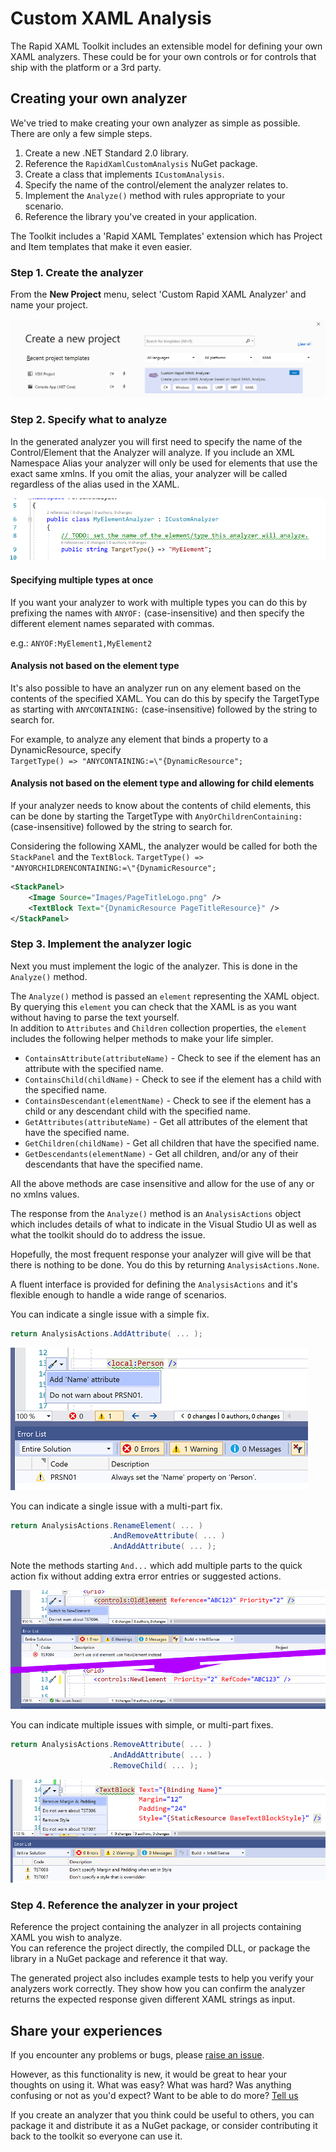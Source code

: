 # Custom XAML Analysis

The Rapid XAML Toolkit includes an extensible model for defining your own XAML analyzers. These could be for your own controls or for controls that ship with the platform or a 3rd party.

## Creating your own analyzer

We've tried to make creating your own analyzer as simple as possible.  
There are only a few simple steps.

1. Create a new .NET Standard 2.0 library.
1. Reference the `RapidXamlCustomAnalysis` NuGet package.
1. Create a class that implements `ICustomAnalysis`.
1. Specify the name of the control/element the analyzer relates to.
1. Implement the `Analyze()` method with rules appropriate to your scenario.
1. Reference the library you've created in your application.

The Toolkit includes a 'Rapid XAML Templates' extension which has Project and Item templates that make it even easier.

### Step 1. Create the analyzer

From the **New Project** menu, select 'Custom Rapid XAML Analyzer' and name your project.

![Analyzer option shown in New > Project dialog](./Assets/new-project-custom-analyzer.png)

### Step 2. Specify what to analyze

In the generated analyzer you will first need to specify the name of the Control/Element that the Analyzer will analyze. If you include an XML Namespace Alias your analyzer will only be used for elements that use the exact same xmlns. If you omit the alias, your analyzer will be called regardless of the alias used in the XAML.

![Example of the TargetType property in the generated code](./Assets/specify-target-type.png)

#### Specifying multiple types at once

If you want your analyzer to work with multiple types you can do this by prefixing the names with `ANYOF:` (case-insensitive) and then specify the different element names separated with commas.

e.g.: `ANYOF:MyElement1,MyElement2`

#### Analysis not based on the element type

It's also possible to have an analyzer run on any element based on the contents of the specified XAML. You can do this by specify the TargetType as starting with `ANYCONTAINING:` (case-insensitive) followed by the string to search for.

For example, to analyze any element that binds a property to a DynamicResource, specify  
`TargetType() => "ANYCONTAINING:=\"{DynamicResource";`

#### Analysis not based on the element type and allowing for child elements

If your analyzer needs to know about the contents of child elements, this can be done by starting the TargetType with `AnyOrChildrenContaining:` (case-insensitive) followed by the string to search for.

Considering the following XAML, the analyzer would be called for both the `StackPanel` and the `TextBlock`.
`TargetType() => "ANYORCHILDRENCONTAINING:=\"{DynamicResource";`

```xml
<StackPanel>
    <Image Source="Images/PageTitleLogo.png" />
    <TextBlock Text="{DynamicResource PageTitleResource}" />
</StackPanel>
```

### Step 3. Implement the analyzer logic

 Next you must implement the logic of the analyzer. This is done in the `Analyze()` method.

The `Analyze()` method is passed an `element` representing the XAML object. By querying this `element` you can check that the XAML is as you want without having to parse the text yourself.  
In addition to `Attributes` and `Children` collection properties, the `element` includes the following helper methods to make your life simpler.

- `ContainsAttribute(attributeName)` - Check to see if the element has an attribute with the specified name.
- `ContainsChild(childName)` - Check to see if the element has a child with the specified name.
- `ContainsDescendant(elementName)` - Check to see if the element has a child or any descendant child with the specified name.
- `GetAttributes(attributeName)` - Get all attributes of the element that have the specified name.
- `GetChildren(childName)` - Get all children that have the specified name.
- `GetDescendants(elementName)` - Get all children, and/or any of their descendants that have the specified name.

All the above methods are case insensitive and allow for the use of any or no xmlns values.

The response from the `Analyze()` method is an `AnalysisActions` object which includes details of what to indicate in the Visual Studio UI as well as what the toolkit should do to address the issue.

Hopefully, the most frequent response your analyzer will give will be that there is nothing to be done. You do this by returning `AnalysisActions.None`.

A fluent interface is provided for defining the `AnalysisActions` and it's flexible enough to handle a wide range of scenarios.

You can indicate a single issue with a simple fix.

```cs
return AnalysisActions.AddAttribute( ... );
```

![A simple fix in action](./Assets/custom-analyzer-single-fix.png)

You can indicate a single issue with a multi-part fix.

```cs
return AnalysisActions.RenameElement( ... )
                      .AndRemoveAttribute( ... )
                      .AndAddAttribute( ... );
```

Note the methods starting `And...` which add multiple parts to the quick action fix without adding extra error entries or suggested actions.

![A multi-part fix in action](./Assets/multi-part-fix.png)

You can indicate multiple issues with simple, or multi-part fixes.

```cs
return AnalysisActions.RemoveAttribute( ... )
                      .AndAddAttribute( ... )
                      .RemoveChild( ... );
```

![Multiple quick actions displayed in the editor](./Assets/multiple-quick-actions.png)

### Step 4. Reference the analyzer in your project

Reference the project containing the analyzer in all projects containing XAML you wish to analyze.  
You can reference the project directly, the compiled DLL, or package the library in a NuGet package and reference it that way.

The generated project also includes example tests to help you verify your analyzers work correctly. They show how you can confirm the analyzer returns the expected response given different XAML strings as input.

## Share your experiences

If you encounter any problems or bugs, please [raise an issue](https://github.com/mrlacey/Rapid-XAML-Toolkit/issues/new/choose).

However, as this functionality is new, it would be great to hear your thoughts on using it. What was easy? What was hard? Was anything confusing or not as you'd expect? Want to be able to do more? [Tell us](https://github.com/mrlacey/Rapid-XAML-Toolkit/issues/new/choose)

If you create an analyzer that you think could be useful to others, you can package it and distribute it as a NuGet package, or consider contributing it back to the toolkit so everyone can use it.
